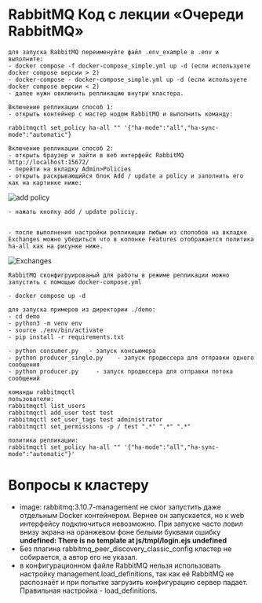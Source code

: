 # RabbitMQ Код с лекции «Очереди RabbitMQ»


```
для запуска RabbitMQ переименуйте файл .env_example в .env и выполните:
- docker compose -f docker-compose_simple.yml up -d (если используете docker compose версии > 2)
- docker-compose - docker-compose_simple.yml up -d (если используете docker compose версии < 2)
- далее нужн овключить репликацию внутри кластера.

Включение репликации способ 1:
- открыть контейнер с мастер нодом RabbitMQ и выполнить команду:

rabbitmqctl set_policy ha-all "" '{"ha-mode":"all","ha-sync-mode":"automatic"}

Включение репликации способ 2:
- открыть браузер и зайти в веб интерфейс RabbitMQ http://localhost:15672/
- перейти на вкладку Admin>Policies
- открыть раскрывающийся блок Add / update a policy и заполнить его как на картинке ниже:
```
![add policy](img/image.png)

```
- нажать кнопку add / update policiy. 


- после выполнения настройки репликиции любым из спопобов на вкладке Exchanges можно убедиться что в колонке Features отображается политика ha-all как на рисунке ниже. 
```
![Exchanges](/img/exchanges.png)


```
RabbitMQ сконфигруированый для работы в режиме репликации можно запустить с помощью docker-compose.yml

- docker compose up -d 

```


```
для запуска примеров из директории ./demo:
- cd demo
- python3 -m venv env
- source ./env/bin/activate
- pip install -r requirements.txt

- python consumer.py   - запуск консьюмера
- python producer_single.py    - запуск продюссера для отправки одного сообщения
- python producer.py     - запуск продюссера для отправки потока сообщений

```


```
команды rabbitmqctl
пользователи:
rabbitmqctl list_users
rabbitmqctl add_user test test
rabbitmqctl set_user_tags test administrator
rabbitmqctl set_permissions -p / test ".*" ".*" ".*"

политика репликации:
rabbitmqctl set_policy ha-all "" '{"ha-mode":"all","ha-sync-mode":"automatic"}'
```
# Вопросы к кластеру

* image: rabbitmq:3.10.7-management не смог запустить даже отдельным Docker контейнером. Вернее он запускается, но к web интерфейсу подключиться невозможно. При запуске часто ловил внизу экрана на оранжевом фоне белыми буквами ошибку **undefined: There is no template at js/tmpl/login.ejs undefined**
* Без плагина rabbitmq_peer_discovery_classic_config кластер не собирается, а автор его не указал.
* в конфигурационном файле RabbitMQ нельзя использовать настройку management.load_definitions, так как её RabbitMQ не распознаёт и при попытке загрузить конфигурацию сервер падает. Правильная настройка - load_definitions.
